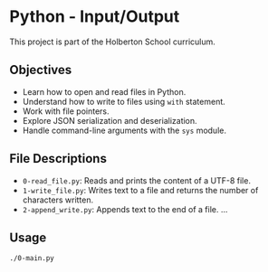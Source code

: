 # Python - Input/Output

This project is part of the Holberton School curriculum.

## Objectives

- Learn how to open and read files in Python.
- Understand how to write to files using `with` statement.
- Work with file pointers.
- Explore JSON serialization and deserialization.
- Handle command-line arguments with the `sys` module.

## File Descriptions

- `0-read_file.py`: Reads and prints the content of a UTF-8 file.
- `1-write_file.py`: Writes text to a file and returns the number of characters written.
- `2-append_write.py`: Appends text to the end of a file.
...

## Usage

```bash
./0-main.py

